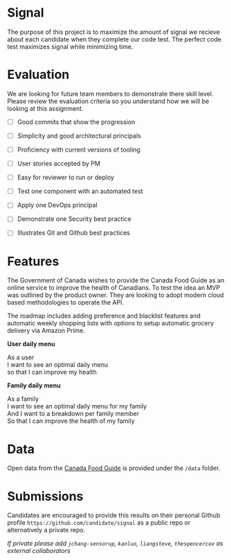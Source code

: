 # Signal

The purpose of this project is to maximize the amount of signal we recieve about each candidate when they complete our code test.  The perfect code test maximizes signal while minimizing time.  

# Evaluation

We are looking for future team members to demonstrate there skill level.  Please review the evaluation criteria so you understand how we will be looking at this assignment.     

- [ ] Good commits that show the progression
- [ ] Simplicity and good architectural principals
- [ ] Proficiency with current versions of tooling
- [ ] User stories accepted by PM
- [ ] Easy for reviewer to run or deploy
- [ ] Test one component with an automated test
- [ ] Apply one DevOps principal 
- [ ] Demonstrate one Security best practice
- [ ] Illustrates Git and Github best practices 


# Features

The Government of Canada wishes to provide the Canada Food Guide as an online service to improve the health of Canadians.  To test the idea an MVP was outlined by the product owner.  They are looking to adopt modern cloud based methodologies to operate the API.  

The roadmap includes adding preference and blacklist features and automatic weekly shopping lists with options to setup automatic grocery delivery via Amazon Prime. 

**User daily menu**

As a user  
I want to see an optimal daily menu  
so that I can improve my health

**Family daily menu**

As a family   
I want to see an optimal daily menu for my family   
And I want to a breakdown per family member  
So that I can improve the health of my family

# Data 

Open data from the [Canada Food Guide](https://open.canada.ca/data/en/dataset/e5f4a98e-0ccf-4e5e-9912-d308b46c5a7f) is provided under the `/data` folder. 

# Submissions

Candidates are encouraged to provide this results on their personal Github profile `https://github.com/candidate/signal` as a public repo or alternatively a private repo.

*If private please add `jchang-sensorup`, `kanluo`, `liangsteve`, `thespencercox` as external collaborators*



